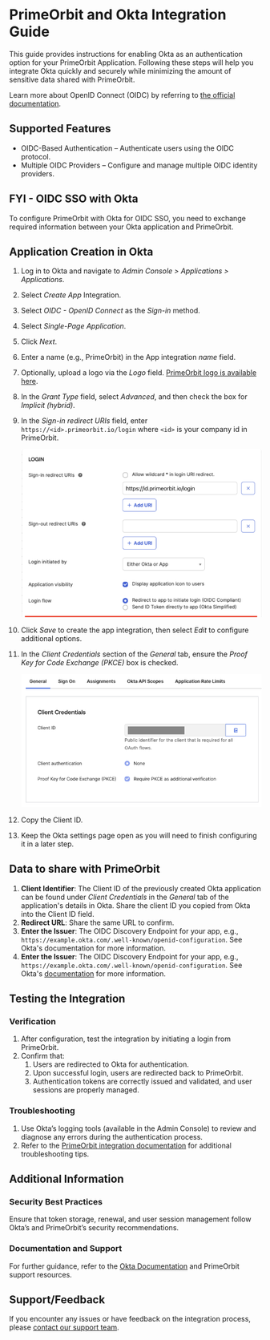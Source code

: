 # PrimeOrbit and Okta Integration Guide

This guide provides instructions for enabling Okta as an authentication option
for your PrimeOrbit Application. Following these steps will help you integrate
Okta quickly and securely while minimizing the amount of sensitive data shared
with PrimeOrbit.

Learn more about OpenID Connect (OIDC) by referring to
[the official documentation](https://openid.net/developers/how-connect-works/).

## Supported Features

- OIDC-Based Authentication – Authenticate users using the OIDC protocol.
- Multiple OIDC Providers – Configure and manage multiple OIDC identity
  providers.

## FYI - OIDC SSO with Okta

To configure PrimeOrbit with Okta for OIDC SSO, you need to exchange required
information between your Okta application and PrimeOrbit.

## Application Creation in Okta

01. Log in to Okta and navigate to *Admin Console > Applications >
    Applications*.

02. Select *Create App* Integration.

03. Select *OIDC - OpenID Connect* as the *Sign-in* method.

04. Select *Single-Page Application*.

05. Click *Next*.

06. Enter a name (e.g., PrimeOrbit) in the App integration *name* field.

07. Optionally, upload a logo via the *Logo* field.
    [PrimeOrbit logo is available here](TODO).

08. In the *Grant Type* field, select *Advanced*, and then check the box for
    *Implicit (hybrid)*.

09. In the *Sign-in redirect URIs* field, enter
    `https://<id>.primeorbit.io/login` where `<id>` is your company id in
    PrimeOrbit.

    ![Tab to configure sign-in redirects](images/sign-in.png)

10. Click *Save* to create the app integration, then select *Edit* to configure
    additional options.

11. In the *Client Credentials* section of the *General* tab, ensure the *Proof
    Key for Code Exchange (PKCE)* box is checked.

    ![General tab](images/general-tab.png)

12. Copy the Client ID.

13. Keep the Okta settings page open as you will need to finish configuring it
    in a later step.

## Data to share with PrimeOrbit

1. **Client Identifier**: The Client ID of the previously created Okta
   application can be found under *Client Credentials* in the *General* tab of
   the application's details in Okta. Share the client ID you copied from Okta
   into the Client ID field.
2. **Redirect URL**: Share the same URL to confirm.
3. **Enter the Issuer**: The OIDC Discovery Endpoint for your app, e.g.,
   `https://example.okta.com/.well-known/openid-configuration`. See Okta's
   documentation for more information.
4. **Enter the Issuer**: The OIDC Discovery Endpoint for your app, e.g.,
   `https://example.okta.com/.well-known/openid-configuration`. See Okta's
   [documentation](https://developer.okta.com/docs/reference/api/oidc/#well-known-openid-configuration)
   for more information.

## Testing the Integration

### Verification

1. After configuration, test the integration by initiating a login from
   PrimeOrbit.
2. Confirm that:
   1. Users are redirected to Okta for authentication.
   2. Upon successful login, users are redirected back to PrimeOrbit.
   3. Authentication tokens are correctly issued and validated, and user
      sessions are properly managed.

### Troubleshooting

1. Use Okta’s logging tools (available in the Admin Console) to review and
   diagnose any errors during the authentication process.
2. Refer to the [PrimeOrbit integration documentation](TODO) for additional
   troubleshooting tips.

## Additional Information

### Security Best Practices

Ensure that token storage, renewal, and user session management follow Okta’s
and PrimeOrbit’s security recommendations.

### Documentation and Support

For further guidance, refer to the
[Okta Documentation](https://developer.okta.com/docs/guides/) and PrimeOrbit
support resources.

## Support/Feedback

If you encounter any issues or have feedback on the integration process, please
[contact our support team](TODO).
